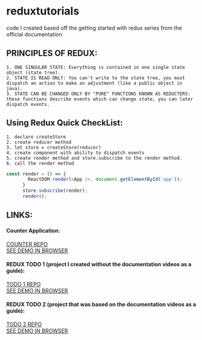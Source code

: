 # reduxtutorials
code I created based off the getting started with redux series from the official documentation


## PRINCIPLES OF REDUX: 
	1. ONE SINGULAR STATE: Everything is contained in one single state object (state tree).
	2. STATE IS READ ONLY: You can't write to the state tree, you must dispatch an action to make an adjustment (like a public object in java).
	3. STATE CAN BE CHANGED ONLY BY "PURE" FUNCTIONS KNOWN AS REDUCTERS: these functions describe events which can change state, you can later dispatch events.

## Using Redux Quick CheckList:
    1. declare createStore
    2. create reducer method
    3. let store = createStore(reducer)
    4. create component with ability to dispatch events
    5. create render method and store.subscribe to the render method. 
    6. call the render method

```javascript
const render = () => {
        ReactDOM.render(<App />, document.getElementById('app'));
      }
      store.subscribe(render);
      render();
```

## LINKS: 

#### Counter Application:
[COUNTER REPO](./REDUXCOUNTER)
		<br/>
[SEE DEMO IN BROWSER](https://s3.amazonaws.com/reduxsamples/counter.html)


#### REDUX TODO 1 (project I created without the documentation videos as a guide):
[TODO 1 REPO](./REDUXTODO1)
<br/>
[SEE DEMO IN BROWSER](https://s3.amazonaws.com/reduxsamples/todo1.html)

#### REDUX TODO 2 (project that was based on the documentation videos as a guide):
[TODO 2 REPO](./REDUXTODO2)
<br/>
[SEE DEMO IN BROWSER](https://s3.amazonaws.com/reduxsamples/todo2.html)



